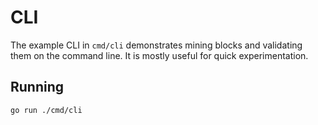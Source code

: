 # CLI

The example CLI in `cmd/cli` demonstrates mining blocks and validating them on
the command line. It is mostly useful for quick experimentation.

## Running

```bash
go run ./cmd/cli
```
